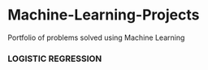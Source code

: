 # Machine-Learning-Projects
Portfolio of problems solved using Machine Learning


### LOGISTIC REGRESSION



